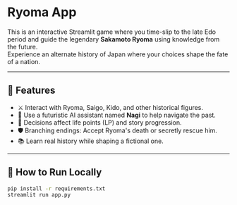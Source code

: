 # Ryoma App

This is an interactive Streamlit game where you time-slip to the late Edo period and guide the legendary **Sakamoto Ryoma** using knowledge from the future.  
Experience an alternate history of Japan where your choices shape the fate of a nation.

---

## 🌸 Features

- ⚔️ Interact with Ryoma, Saigo, Kido, and other historical figures.
- 📱 Use a futuristic AI assistant named **Nagi** to help navigate the past.
- 🧠 Decisions affect life points (LP) and story progression.
- 🛡️ Branching endings: Accept Ryoma's death or secretly rescue him.
- 📚 Learn real history while shaping a fictional one.

---

## 🚀 How to Run Locally

```bash
pip install -r requirements.txt
streamlit run app.py

